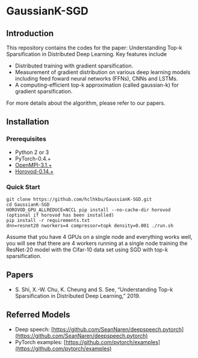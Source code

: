 # GaussianK-SGD
## Introduction
This repository contains the codes for the paper: Understanding Top-k Sparsification in Distributed Deep Learning. Key features include
- Distributed training with gradient sparsification.
- Measurement of gradient distribution on various deep learning models including feed foward neural networks (FFNs), CNNs and LSTMs.
- A computing-efficient top-k approximation (called gaussian-k) for gradient sparsification.

For more details about the algorithm, please refer to our papers.

## Installation
### Prerequisites
- Python 2 or 3
- PyTorch-0.4.+
- [OpenMPI-3.1.+](https://www.open-mpi.org/software/ompi/v3.1/)
- [Horovod-0.14.+](https://github.com/horovod/horovod)
### Quick Start
```
git clone https://github.com/hclhkbu/GaussianK-SGD.git
cd GaussianK-SGD
HOROVOD_GPU_ALLREDUCE=NCCL pip install --no-cache-dir horovod (optional if horovod has been installed)
pip install -r requirements.txt
dnn=resnet20 nworkers=4 compressor=topk density=0.001 ./run.sh
```
Assume that you have 4 GPUs on a single node and everything works well, you will see that there are 4 workers running at a single node training the ResNet-20 model with the Cifar-10 data set using SGD with top-k sparsification.

## Papers
- S. Shi, X.-W. Chu, K. Cheung and S. See, “Understanding Top-k Sparsification in Distributed Deep Learning,” 2019.

## Referred Models
- Deep speech: [https://github.com/SeanNaren/deepspeech.pytorch](https://github.com/SeanNaren/deepspeech.pytorch)
- PyTorch examples: [https://github.com/pytorch/examples](https://github.com/pytorch/examples)

